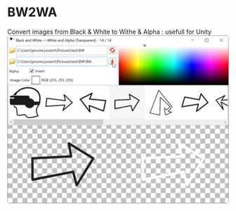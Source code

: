 # BW2WA
Convert images from Black &amp; White to Withe &amp; Alpha : usefull for Unity
![image](https://github.com/jerome-jossent/BW2WA/blob/main/image.png?raw=true)
